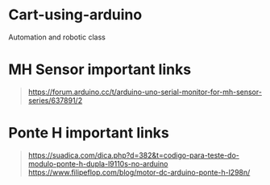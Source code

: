 # Cart-using-arduino
Automation and robotic class

# MH Sensor important links
> https://forum.arduino.cc/t/arduino-uno-serial-monitor-for-mh-sensor-series/637891/2

# Ponte H important links
> https://suadica.com/dica.php?d=382&t=codigo-para-teste-do-modulo-ponte-h-dupla-l9110s-no-arduino
> https://www.filipeflop.com/blog/motor-dc-arduino-ponte-h-l298n/

